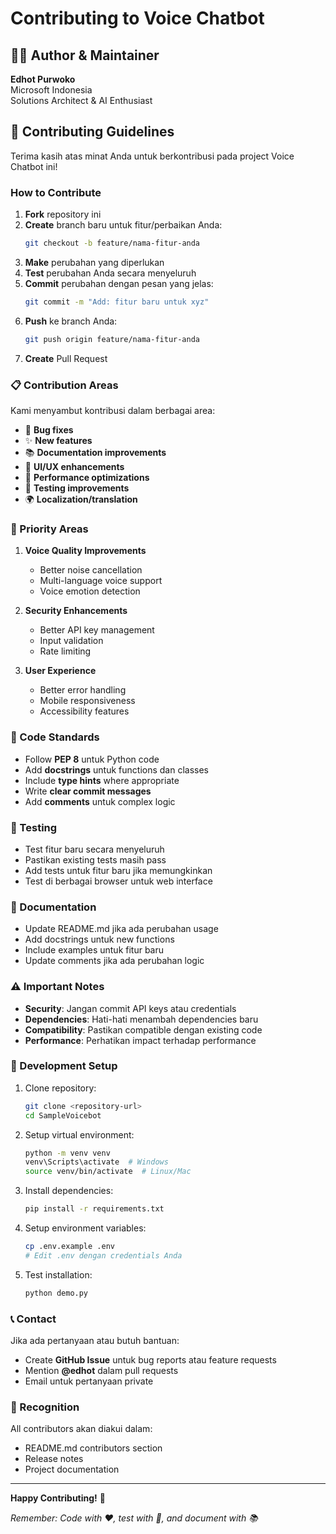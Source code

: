 # Contributing to Voice Chatbot

## 👨‍💻 Author & Maintainer
**Edhot Purwoko**  
Microsoft Indonesia  
Solutions Architect & AI Enthusiast  

## 🤝 Contributing Guidelines

Terima kasih atas minat Anda untuk berkontribusi pada project Voice Chatbot ini! 

### How to Contribute

1. **Fork** repository ini
2. **Create** branch baru untuk fitur/perbaikan Anda:
   ```bash
   git checkout -b feature/nama-fitur-anda
   ```
3. **Make** perubahan yang diperlukan
4. **Test** perubahan Anda secara menyeluruh
5. **Commit** perubahan dengan pesan yang jelas:
   ```bash
   git commit -m "Add: fitur baru untuk xyz"
   ```
6. **Push** ke branch Anda:
   ```bash
   git push origin feature/nama-fitur-anda
   ```
7. **Create** Pull Request

### 📋 Contribution Areas

Kami menyambut kontribusi dalam berbagai area:

- 🐛 **Bug fixes**
- ✨ **New features** 
- 📚 **Documentation improvements**
- 🎨 **UI/UX enhancements**
- 🔧 **Performance optimizations**
- 🧪 **Testing improvements**
- 🌍 **Localization/translation**

### 🎯 Priority Areas

1. **Voice Quality Improvements**
   - Better noise cancellation
   - Multi-language voice support
   - Voice emotion detection

2. **Security Enhancements**
   - Better API key management
   - Input validation
   - Rate limiting

3. **User Experience**
   - Better error handling
   - Mobile responsiveness
   - Accessibility features

### 📝 Code Standards

- Follow **PEP 8** untuk Python code
- Add **docstrings** untuk functions dan classes
- Include **type hints** where appropriate
- Write **clear commit messages**
- Add **comments** untuk complex logic

### 🧪 Testing

- Test fitur baru secara menyeluruh
- Pastikan existing tests masih pass
- Add tests untuk fitur baru jika memungkinkan
- Test di berbagai browser untuk web interface

### 📖 Documentation

- Update README.md jika ada perubahan usage
- Add docstrings untuk new functions
- Include examples untuk fitur baru
- Update comments jika ada perubahan logic

### ⚠️ Important Notes

- **Security**: Jangan commit API keys atau credentials
- **Dependencies**: Hati-hati menambah dependencies baru
- **Compatibility**: Pastikan compatible dengan existing code
- **Performance**: Perhatikan impact terhadap performance

### 🚀 Development Setup

1. Clone repository:
   ```bash
   git clone <repository-url>
   cd SampleVoicebot
   ```

2. Setup virtual environment:
   ```bash
   python -m venv venv
   venv\Scripts\activate  # Windows
   source venv/bin/activate  # Linux/Mac
   ```

3. Install dependencies:
   ```bash
   pip install -r requirements.txt
   ```

4. Setup environment variables:
   ```bash
   cp .env.example .env
   # Edit .env dengan credentials Anda
   ```

5. Test installation:
   ```bash
   python demo.py
   ```

### 📞 Contact

Jika ada pertanyaan atau butuh bantuan:
- Create **GitHub Issue** untuk bug reports atau feature requests
- Mention **@edhot** dalam pull requests
- Email untuk pertanyaan private

### 🙏 Recognition

All contributors akan diakui dalam:
- README.md contributors section
- Release notes
- Project documentation

---

**Happy Contributing!** 🚀

*Remember: Code with ❤️, test with 🧪, and document with 📚*